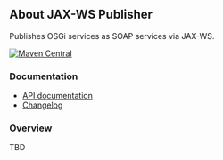 ## About JAX-WS Publisher

Publishes OSGi services as SOAP services via JAX-WS.

[![Maven Central](https://maven-badges.herokuapp.com/maven-central/io.wcm.caravan/io.wcm.caravan.jaxws.publisher/badge.svg)](https://maven-badges.herokuapp.com/maven-central/io.wcm.caravan/io.wcm.caravan.jaxws.publisher)


### Documentation

* [API documentation][apidocs]
* [Changelog][changelog]


[apidocs]: apidocs/
[changelog]: changes-report.html


### Overview

TBD